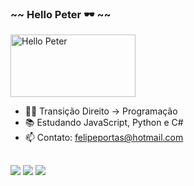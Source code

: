 ### ~~ Hello Peter 🕶️ ~~

<img align="center" alt="Hello Peter" src="https://images-wixmp-ed30a86b8c4ca887773594c2.wixmp.com/f/b60b2748-2541-431c-8840-84c76decfb88/deq41aq-85f149c6-0b65-4d59-9cff-e38bdebfe583.gif?token=eyJ0eXAiOiJKV1QiLCJhbGciOiJIUzI1NiJ9.eyJzdWIiOiJ1cm46YXBwOjdlMGQxODg5ODIyNjQzNzNhNWYwZDQxNWVhMGQyNmUwIiwiaXNzIjoidXJuOmFwcDo3ZTBkMTg4OTgyMjY0MzczYTVmMGQ0MTVlYTBkMjZlMCIsIm9iaiI6W1t7InBhdGgiOiJcL2ZcL2I2MGIyNzQ4LTI1NDEtNDMxYy04ODQwLTg0Yzc2ZGVjZmI4OFwvZGVxNDFhcS04NWYxNDljNi0wYjY1LTRkNTktOWNmZi1lMzhiZGViZmU1ODMuZ2lmIn1dXSwiYXVkIjpbInVybjpzZXJ2aWNlOmZpbGUuZG93bmxvYWQiXX0.AiCjlA0yqk-K6sZeato9SxbVDX1WsBjM7K284vUu-4w" width="200" height="100">

- 🏃‍♂️ Transição Direito -> Programação
- 📚 Estudando JavaScript, Python e C#
- 📫 Contato: felipeportas@hotmail.com

 ##

 <div> 
  <a href="https://www.linkedin.com/in/felipe-portas" target="_blank"><img src="https://img.shields.io/badge/-LinkedIn-%230077B5?style=for-the-badge&logo=linkedin&logoColor=white" target="_blank"></a> 
  <a href="https://www.facebook.com/felipe.portas.7" target="_blank"><img src="https://img.shields.io/badge/Facebook-1877F2?style=for-the-badge&logo=facebook&logoColor=white" target="_blank"></a>
  <a href = "mailto:felipeportas@hotmail.com"><img src="https://img.shields.io/badge/Microsoft_Outlook-0078D4?style=for-the-badge&logo=microsoft-outlook&logoColor=white" target="_blank"></a>
  
 
 </div>
 
